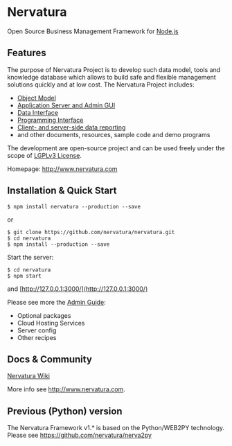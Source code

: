 Nervatura
=========

Open Source Business Management Framework for [Node.js](http://nodejs.org)

## Features

The purpose of Nervatura Project is to develop such data model, tools and knowledge database which allows to build safe and flexible management solutions quickly and at low cost.
The Nervatura Project includes:
  * [Object Model](https://github.com/nervatura/nervatura/wiki/Nervatura-Object-Model-%28NOM%29)
  * [Application Server and Admin GUI](https://github.com/nervatura/nervatura/wiki/Application-Server-and-Admin-GUI-%28NAS%29)
  * [Data Interface](https://github.com/nervatura/nervatura/wiki/Nervatura-Data-Interface-%28NDI%29)
  * [Programming Interface](https://github.com/nervatura/nervatura/wiki/Nervatura-Programming-Interface-%28NPI%29)
  * [Client- and server-side data reporting](https://github.com/nervatura/nervatura/wiki/Nervatura-Report-%28NDR%29)
  * and other documents, resources, sample code and demo programs

The development are open-source project and can be used freely under the scope of [LGPLv3 License](http://www.gnu.org/licenses/lgpl.html).

Homepage: http://www.nervatura.com

## Installation & Quick Start

    $ npm install nervatura --production --save

or

    $ git clone https://github.com/nervatura/nervatura.git
    $ cd nervatura
    $ npm install --production --save

Start the server:

    $ cd nervatura
    $ npm start

and [http://127.0.0.1:3000/](http://127.0.0.1:3000/)
    
Please see more the [Admin Guide](https://rawgit.com/nervatura/nervatura/master/views/docs/nas.html):
  * Optional packages
  * Cloud Hosting Services
  * Server config
  * Other recipes

## Docs & Community

[Nervatura Wiki](https://github.com/nervatura/nervatura/wiki)

More info see http://www.nervatura.com.

## Previous (Python) version

The Nervatura Framework v1.* is based on the Python/WEB2PY technology.
Please see https://github.com/nervatura/nerva2py